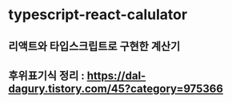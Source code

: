 # typescript-react-calulator
## 리액트와 타입스크립트로 구현한 계산기
## 후위표기식 정리 : https://dal-dagury.tistory.com/45?category=975366
